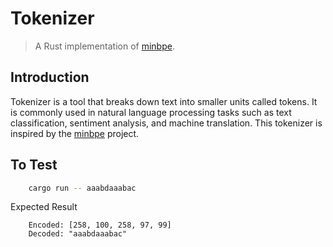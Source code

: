 # Tokenizer

> A Rust implementation of [minbpe](https://github.com/karpathy/minbpe).

## Introduction

Tokenizer is a tool that breaks down text into smaller units called tokens. It is commonly used in natural language processing tasks such as text classification, sentiment analysis, and machine translation. This tokenizer is inspired by the [minbpe](https://github.com/karpathy/minbpe) project.


## To Test

```bash
    cargo run -- aaabdaaabac
```
Expected Result
```
    Encoded: [258, 100, 258, 97, 99]
    Decoded: "aaabdaaabac"
```
